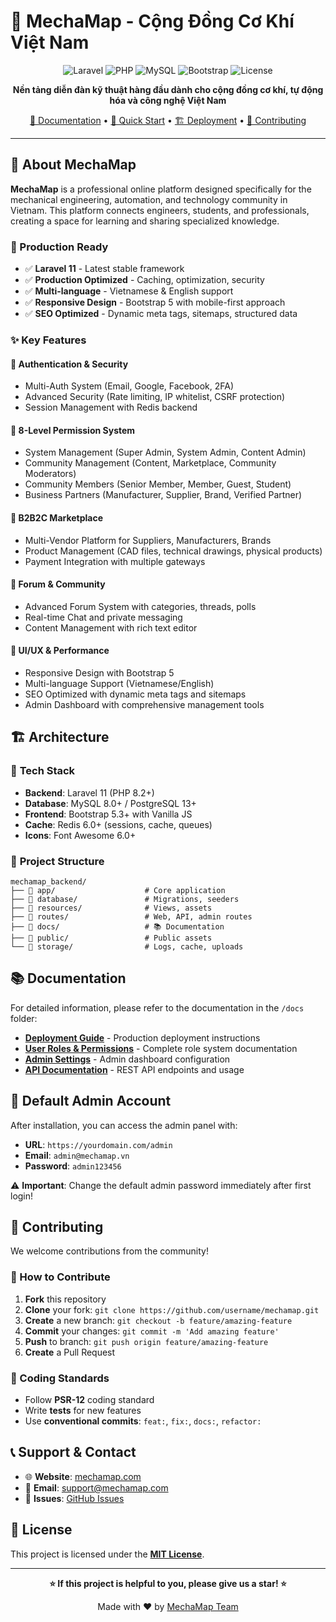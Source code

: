 # 🔧 MechaMap - Cộng Đồng Cơ Khí Việt Nam

<div align="center">

![Laravel](https://img.shields.io/badge/Laravel-11-FF2D20?style=for-the-badge&logo=laravel&logoColor=white)
![PHP](https://img.shields.io/badge/PHP-8.2+-777BB4?style=for-the-badge&logo=php&logoColor=white)
![MySQL](https://img.shields.io/badge/MySQL-8.0+-4479A1?style=for-the-badge&logo=mysql&logoColor=white)
![Bootstrap](https://img.shields.io/badge/Bootstrap-5.3-7952B3?style=for-the-badge&logo=bootstrap&logoColor=white)
![License](https://img.shields.io/badge/License-MIT-green?style=for-the-badge)

**Nền tảng diễn đàn kỹ thuật hàng đầu dành cho cộng đồng cơ khí, tự động hóa và công nghệ Việt Nam**

[📖 Documentation](docs/) • [🚀 Quick Start](#-quick-start) • [🏗️ Deployment](docs/deployment-guide.md) • [🤝 Contributing](#-contributing)

</div>

---

## 🌟 About MechaMap

**MechaMap** is a professional online platform designed specifically for the mechanical engineering, automation, and technology community in Vietnam. This platform connects engineers, students, and professionals, creating a space for learning and sharing specialized knowledge.

### 🎯 Production Ready
- ✅ **Laravel 11** - Latest stable framework
- ✅ **Production Optimized** - Caching, optimization, security
- ✅ **Multi-language** - Vietnamese & English support
- ✅ **Responsive Design** - Bootstrap 5 with mobile-first approach
- ✅ **SEO Optimized** - Dynamic meta tags, sitemaps, structured data

### ✨ Key Features

#### 🔐 **Authentication & Security**
- Multi-Auth System (Email, Google, Facebook, 2FA)
- Advanced Security (Rate limiting, IP whitelist, CSRF protection)
- Session Management with Redis backend

#### 👥 **8-Level Permission System**
- System Management (Super Admin, System Admin, Content Admin)
- Community Management (Content, Marketplace, Community Moderators)
- Community Members (Senior Member, Member, Guest, Student)
- Business Partners (Manufacturer, Supplier, Brand, Verified Partner)

#### 🏪 **B2B2C Marketplace**
- Multi-Vendor Platform for Suppliers, Manufacturers, Brands
- Product Management (CAD files, technical drawings, physical products)
- Payment Integration with multiple gateways

#### 💬 **Forum & Community**
- Advanced Forum System with categories, threads, polls
- Real-time Chat and private messaging
- Content Management with rich text editor

#### 🎨 **UI/UX & Performance**
- Responsive Design with Bootstrap 5
- Multi-language Support (Vietnamese/English)
- SEO Optimized with dynamic meta tags and sitemaps
- Admin Dashboard with comprehensive management tools

## 🏗️ Architecture

### 🔧 **Tech Stack**
- **Backend**: Laravel 11 (PHP 8.2+)
- **Database**: MySQL 8.0+ / PostgreSQL 13+
- **Frontend**: Bootstrap 5.3+ with Vanilla JS
- **Cache**: Redis 6.0+ (sessions, cache, queues)
- **Icons**: Font Awesome 6.0+

### 📁 **Project Structure**
```
mechamap_backend/
├── 📁 app/                    # Core application
├── 📁 database/               # Migrations, seeders
├── 📁 resources/              # Views, assets
├── 📁 routes/                 # Web, API, admin routes
├── 📁 docs/                   # 📚 Documentation
├── 📁 public/                 # Public assets
└── 📁 storage/                # Logs, cache, uploads
```

## 📚 Documentation

For detailed information, please refer to the documentation in the `/docs` folder:

- **[Deployment Guide](docs/deployment-guide.md)** - Production deployment instructions
- **[User Roles & Permissions](docs/user-roles-and-permissions.md)** - Complete role system documentation
- **[Admin Settings](docs/admin-settings-analysis.md)** - Admin dashboard configuration
- **[API Documentation](docs/api-documentation.md)** - REST API endpoints and usage

## 🔐 Default Admin Account

After installation, you can access the admin panel with:

- **URL**: `https://yourdomain.com/admin`
- **Email**: `admin@mechamap.vn`
- **Password**: `admin123456`

⚠️ **Important**: Change the default admin password immediately after first login!

## 🤝 Contributing

We welcome contributions from the community!

### 🚀 How to Contribute

1. **Fork** this repository
2. **Clone** your fork: `git clone https://github.com/username/mechamap.git`
3. **Create** a new branch: `git checkout -b feature/amazing-feature`
4. **Commit** your changes: `git commit -m 'Add amazing feature'`
5. **Push** to branch: `git push origin feature/amazing-feature`
6. **Create** a Pull Request

### 📝 Coding Standards

- Follow **PSR-12** coding standard
- Write **tests** for new features
- Use **conventional commits**: `feat:`, `fix:`, `docs:`, `refactor:`

## 📞 Support & Contact

- 🌐 **Website**: [mechamap.com](https://mechamap.com)
- 📧 **Email**: support@mechamap.com
- 💬 **Issues**: [GitHub Issues](https://github.com/yourusername/mechamap/issues)

## 📄 License

This project is licensed under the **[MIT License](LICENSE)**.

---

<div align="center">

**⭐ If this project is helpful to you, please give us a star! ⭐**

Made with ❤️ by [MechaMap Team](https://github.com/yourusername)

</div>


